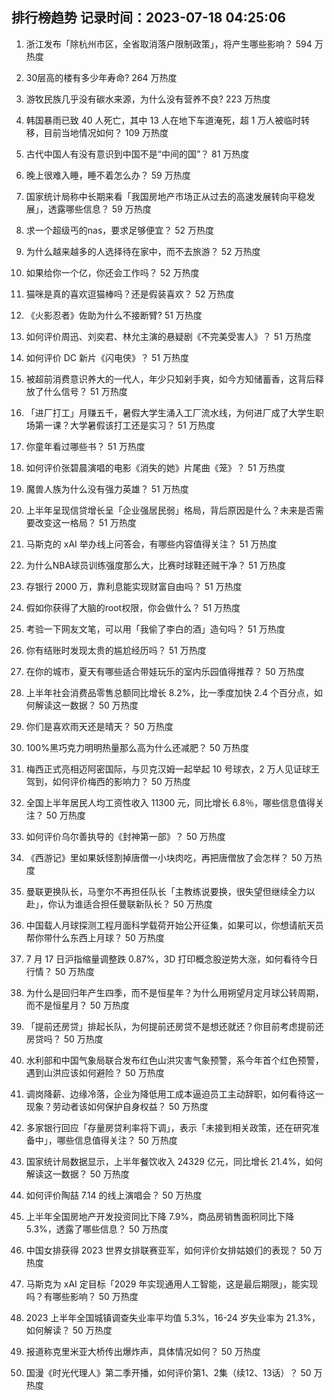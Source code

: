 
## 排行榜趋势 记录时间：2023-07-18 04:25:06
  
  1. 浙江发布「除杭州市区，全省取消落户限制政策」，将产生哪些影响？ 594 万热度
    
  2. 30层高的楼有多少年寿命? 264 万热度
    
  3. 游牧民族几乎没有碳水来源，为什么没有营养不良? 223 万热度
    
  4. 韩国暴雨已致 40 人死亡，其中 13 人在地下车道淹死，超 1 万人被临时转移，目前当地情况如何？ 109 万热度
    
  5. 古代中国人有没有意识到中国不是“中间的国”？ 81 万热度
    
  6. 晚上很难入睡，睡不着怎么办？ 59 万热度
    
  7. 国家统计局称中长期来看「我国房地产市场正从过去的高速发展转向平稳发展」，透露哪些信息？ 59 万热度
    
  8. 求一个超级丐的nas，要求足够便宜？ 52 万热度
    
  9. 为什么越来越多的人选择待在家中，而不去旅游？ 52 万热度
    
  10. 如果给你一个亿，你还会工作吗？ 52 万热度
    
  11. 猫咪是真的喜欢逗猫棒吗？还是假装喜欢？ 52 万热度
    
  12. 《火影忍者》佐助为什么不接断臂? 51 万热度
    
  13. 如何评价周迅、刘奕君、林允主演的悬疑剧《不完美受害人》？ 51 万热度
    
  14. 如何评价 DC 新片《闪电侠》？ 51 万热度
    
  15. 被超前消费意识养大的一代人，年少只知剁手爽，如今方知储蓄香，这背后释放了什么信号？ 51 万热度
    
  16. 「进厂打工」月赚五千，暑假大学生涌入工厂流水线，为何进厂成了大学生职场第一课？大学暑假该打工还是实习？ 51 万热度
    
  17. 你童年看过哪些书？ 51 万热度
    
  18. 如何评价张碧晨演唱的电影《消失的她》片尾曲《笼》？ 51 万热度
    
  19. 魔兽人族为什么没有强力英雄？ 51 万热度
    
  20. 上半年呈现信贷增长呈「企业强居民弱」格局，背后原因是什么？未来是否需要改变这一格局？ 51 万热度
    
  21. 马斯克的 xAI 举办线上问答会，有哪些内容值得关注？ 51 万热度
    
  22. 为什么NBA球员训练强度那么大，比赛时球鞋还贼干净？ 51 万热度
    
  23. 存银行 2000 万，靠利息能实现财富自由吗？ 51 万热度
    
  24. 假如你获得了大脑的root权限，你会做什么？ 51 万热度
    
  25. 考验一下网友文笔，可以用「我偷了李白的酒」造句吗？ 51 万热度
    
  26. 你有结账时发现太贵的尴尬经历吗？ 51 万热度
    
  27. 在你的城市，夏天有哪些适合带娃玩乐的室内乐园值得推荐？ 50 万热度
    
  28. 上半年社会消费品零售总额同比增长 8.2%，比一季度加快 2.4 个百分点，如何解读这一数据？ 50 万热度
    
  29. 你们是喜欢雨天还是晴天？ 50 万热度
    
  30. 100%黑巧克力明明热量那么高为什么还减肥？ 50 万热度
    
  31. 梅西正式亮相迈阿密国际，与贝克汉姆一起举起 10 号球衣，2 万人见证球王驾到，如何评价梅西的影响力？ 50 万热度
    
  32. 全国上半年居民人均工资性收入 11300 元，同比增长 6.8％，哪些信息值得关注？ 50 万热度
    
  33. 如何评价乌尔善执导的《封神第一部》？ 50 万热度
    
  34. 《西游记》里如果妖怪割掉唐僧一小块肉吃，再把唐僧放了会怎样？ 50 万热度
    
  35. 曼联更换队长，马奎尔不再担任队长「主教练说要换，很失望但继续全力以赴」，你认为谁适合担任曼联新队长？ 50 万热度
    
  36. 中国载人月球探测工程月面科学载荷开始公开征集，如果可以，你想请航天员帮你带什么东西上月球？ 50 万热度
    
  37. 7 月 17 日沪指缩量调整跌 0.87%，3D 打印概念股逆势大涨，如何看待今日行情？ 50 万热度
    
  38. 为什么是回归年产生四季，而不是恒星年？为什么用朔望月定月球公转周期，而不是恒星月？ 50 万热度
    
  39. 「提前还房贷」排起长队，为何提前还房贷不是想还就还？你目前考虑提前还房贷吗？ 50 万热度
    
  40. 水利部和中国气象局联合发布红色山洪灾害气象预警，系今年首个红色预警，遇到山洪应该如何避险？ 50 万热度
    
  41. 调岗降薪、边缘冷落，企业为降低用工成本逼迫员工主动辞职，如何看待这一现象？劳动者该如何保护自身权益？ 50 万热度
    
  42. 多家银行回应「存量房贷利率将下调」，表示「未接到相关政策，还在研究准备中」，哪些信息值得关注？ 50 万热度
    
  43. 国家统计局数据显示，上半年餐饮收入 24329 亿元，同比增长 21.4%，如何解读这一数据？ 50 万热度
    
  44. 如何评价陶喆 7.14 的线上演唱会？ 50 万热度
    
  45. 上半年全国房地产开发投资同比下降 7.9%，商品房销售面积同比下降 5.3%，透露了哪些信息？ 50 万热度
    
  46. 中国女排获得 2023 世界女排联赛亚军，如何评价女排姑娘们的表现？ 50 万热度
    
  47. 马斯克为 xAI 定目标「2029 年实现通用人工智能，这是最后期限」，能实现吗？有哪些影响？ 50 万热度
    
  48. 2023 上半年全国城镇调查失业率平均值 5.3%，16-24 岁失业率为 21.3%，如何解读？ 50 万热度
    
  49. 报道称克里米亚大桥传出爆炸声，具体情况如何？ 50 万热度
    
  50. 国漫《时光代理人》第二季开播，如何评价第1、2集（续12、13话）？ 50 万热度
    